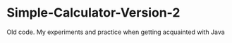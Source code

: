 # Simple-Calculator-Version-2
Old code. My experiments and practice when getting acquainted with Java
